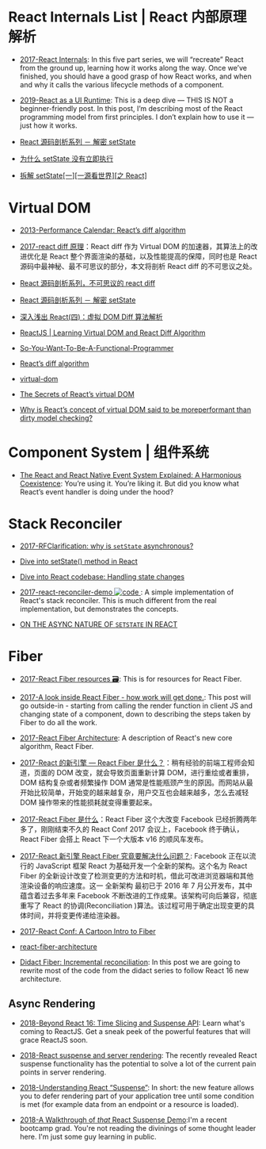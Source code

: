 # React Internals List | React 内部原理解析

- [2017-React Internals](http://www.mattgreer.org/articles/react-internals-part-one-basic-rendering/): In this five part series, we will “recreate” React from the ground up, learning how it works along the way. Once we’ve finished, you should have a good grasp of how React works, and when and why it calls the various lifecycle methods of a component.

- [2019-React as a UI Runtime](https://overreacted.io/react-as-a-ui-runtime/): This is a deep dive — THIS IS NOT a beginner-friendly post. In this post, I’m describing most of the React programming model from first principles. I don’t explain how to use it — just how it works.

- [React 源码剖析系列 － 解密 setState](https://zhuanlan.zhihu.com/p/20328570?refer=purerender)

- [为什么 setState 没有立即执行](http://www.jianshu.com/p/2d50a413e74a)

- [拆解 setState[一][一源看世界][之 React]](http://www.jianshu.com/p/47f24add2b5e)

# Virtual DOM

- [2013-Performance Calendar: React’s diff algorithm](http://calendar.perfplanet.com/2013/diff/)

- [2017-react diff 原理](https://cloud.tencent.com/community/article/654179001489391651?fromSource=gwzcw.114428.114428.114428)：React diff 作为 Virtual DOM 的加速器，其算法上的改进优化是 React 整个界面渲染的基础，以及性能提高的保障，同时也是 React 源码中最神秘、最不可思议的部分，本文将剖析 React diff 的不可思议之处。

- [React 源码剖析系列，不可思议的 react diff](https://zhuanlan.zhihu.com/p/20346379?refer=purerender)

- [React 源码剖析系列 － 解密 setState](https://zhuanlan.zhihu.com/p/20328570?refer=purerender)

- [深入浅出 React(四)：虚拟 DOM Diff 算法解析](http://www.infoq.com/cn/articles/react-dom-diff)

- [ReactJS | Learning Virtual DOM and React Diff Algorithm](http://www.oyecode.com/2015/09/reactjs-learning-virtual-dom-and-react.html)

- [So-You-Want-To-Be-A-Functional-Programmer](http://62f7d6c2.fromwiz.com/share/s/1yZZr21Yv4w42GorJm0oBXEi3AKTQa3rcARz2nKoQ71RpX_Z)

- [React’s diff algorithm](http://calendar.perfplanet.com/2013/diff/)

- [virtual-dom](https://github.com/Matt-Esch/virtual-dom)

- [The Secrets of React’s virtual DOM](http://fluentconf.com/fluent2014/public/schedule/detail/32395)

- [Why is React’s concept of virtual DOM said to be moreperformant than dirty model checking?](http://stackoverflow.com/questions/21109361/why-is-reacts-concept-of-virtual-dom-said-to-be-more-performant-than-dirty-mode)

# Component System | 组件系统

- [The React and React Native Event System Explained: A Harmonious Coexistence](https://parg.co/UDq): You’re using it. You’re liking it. But did you know what React’s event handler is doing under the hood?

# Stack Reconciler

- [2017-RFClarification: why is `setState` asynchronous?](https://parg.co/Uid)

- [Dive into setState() method in React](https://gist.github.com/ajhsu/e259392f06aa8e3bf5c9)

- [Dive into React codebase: Handling state changes](http://reactkungfu.com/2016/03/dive-into-react-codebase-handling-state-changes/)

- [2017-react-reconciler-demo ![code](https://martrix-usa.oss-accelerate.aliyuncs.com/logo/code.svg) ](https://github.com/lukebelliveau/react-reconciler-demo): A simple implementation of React's stack reconciler. This is much different from the real implementation, but demonstrates the concepts.

- [ON THE ASYNC NATURE OF `SETSTATE` IN REACT](http://thereignn.ghost.io/on-the-async-nature-of-setstate-in-react/)

# Fiber

- [2017-React Fiber resources 🗃️](https://github.com/koba04/react-fiber-resources): This is for resources for React Fiber.

- [2017-A look inside React Fiber - how work will get done.](http://makersden.io/blog/look-inside-fiber/): This post will go outside-in - starting from calling the render function in client JS and changing state of a component, down to describing the steps taken by Fiber to do all the work.

- [2017-React Fiber Architecture](https://github.com/acdlite/react-fiber-architecture): A description of React's new core algorithm, React Fiber.

- [2017-React 的新引擎 — React Fiber 是什么？](https://parg.co/bgb)：稍有经验的前端工程师会知道，页面的 DOM 改变，就会导致页面重新计算 DOM，进行重绘或者重排，DOM 结构复杂或者频繁操作 DOM 通常是性能瓶颈产生的原因。而网站从最开始比较简单，开始变的越来越复杂，用户交互也会越来越多，怎么去减轻 DOM 操作带来的性能损耗就变得重要起来。

- [2017-React Fiber 是什么](https://zhuanlan.zhihu.com/p/26027085)：React Fiber 这个大改变 Facebook 已经折腾两年多了，刚刚结束不久的 React Conf 2017 会议上，Facebook 终于确认，React Fiber 会搭上 React 下一个大版本 v16 的顺风车发布。

- [2017-React 新引擎 React Fiber 究竟要解决什么问题？](https://parg.co/btw): Facebook 正在以流行的 JavaScript 框架 React 为基础开发一个全新的架构。这个名为 React Fiber 的全新设计改变了检测变更的方法和时机，借此可改进浏览器端和其他渲染设备的响应速度。这一 全新架构 最初已于 2016 年 7 月公开发布，其中蕴含着过去多年来 Facebook 不断改进的工作成果。该架构可向后兼容，彻底重写了 React 的协调(Reconciliation )算法。该过程可用于确定出现变更的具体时间，并将变更传递给渲染器。

- [2017-React Conf: A Cartoon Intro to Fiber](https://www.youtube.com/watch?v=ZCuYPiUIONs)

- [react-fiber-architecture](https://github.com/acdlite/react-fiber-architecture)

- [Didact Fiber: Incremental reconciliation](https://parg.co/UW5): In this post we are going to rewrite most of the code from the didact series to follow React 16 new architecture.

## Async Rendering

- [2018-Beyond React 16: Time Slicing and Suspense API](https://auth0.com/blog/time-slice-suspense-react16/): Learn what's coming to ReactJS. Get a sneak peek of the powerful features that will grace ReactJS soon.

- [2018-React suspense and server rendering](https://blogg.svt.se/svti/react-suspense-server-rendering/): The recently revealed React suspense functionality has the potential to solve a lot of the current pain points in server rendering.

- [2018-Understanding React “Suspense”](https://medium.com/@baphemot/understanding-react-suspense-1c73b4b0b1e6): In short: the new feature allows you to defer rendering part of your application tree until some condition is met (for example data from an endpoint or a resource is loaded).

- [2018-A Walkthrough of _that_ React Suspense Demo](https://dev.to/swyx/a-walkthrough-of-that-react-suspense-demo--4j6a):I'm a recent bootcamp grad. You're not reading the divinings of some thought leader here. I'm just some guy learning in public.
